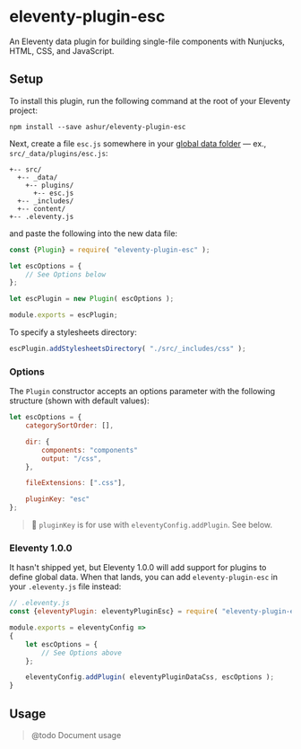 # eleventy-plugin-esc

An Eleventy data plugin for building single-file components with Nunjucks, HTML, CSS, and JavaScript.

## Setup

To install this plugin, run the following command at the root of your Eleventy project:

```
npm install --save ashur/eleventy-plugin-esc
```

Next, create a file `esc.js` somewhere in your [global data folder](https://www.11ty.dev/docs/data-global/) — ex., `src/_data/plugins/esc.js`:

```
+-- src/
  +-- _data/
	+-- plugins/
	  +-- esc.js
  +-- _includes/
  +-- content/
+-- .eleventy.js
```

and paste the following into the new data file:

```javascript
const {Plugin} = require( "eleventy-plugin-esc" );

let escOptions = {
    // See Options below
};

let escPlugin = new Plugin( escOptions );

module.exports = escPlugin;
```

To specify a stylesheets directory:

```javascript
escPlugin.addStylesheetsDirectory( "./src/_includes/css" );
```

### Options

The `Plugin` constructor accepts an options parameter with the following structure (shown with default values):

```javascript
let escOptions = {
	categorySortOrder: [],

    dir: {
        components: "components"
        output: "/css",
    },

    fileExtensions: [".css"],

    pluginKey: "esc"
};
```

> 🌟 `pluginKey` is for use with `eleventyConfig.addPlugin`. See below.

### Eleventy 1.0.0

It hasn't shipped yet, but Eleventy 1.0.0 will add support for plugins to define global data. When that lands, you can add `eleventy-plugin-esc` in your `.eleventy.js` file instead:

```javascript
// .eleventy.js
const {eleventyPlugin: eleventyPluginEsc} = require( "eleventy-plugin-esc" );

module.exports = eleventyConfig =>
{
    let escOptions = {
        // See Options above
    };

    eleventyConfig.addPlugin( eleventyPluginDataCss, escOptions );
}
```

## Usage

> @todo Document usage
